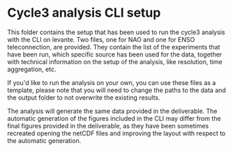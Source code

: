 # Cycle3 analysis CLI setup

This folder contains the setup that has been used to run the cycle3 analysis with the CLI on levante.
Two files, one for NAO and one for ENSO teleconnection, are provided. 
They contain the list of the experiments that have been run, which specific source has been used for the data, together with technical information on the setup of the analysis, like resolution, time aggregation, etc.

If you'd like to run the analysis on your own, you can use these files as a template, please note that you will need to change the paths to the data and the output folder to not overwrite the existing results.

The analysis will generate the same data provided in the deliverable. 
The automatic generation of the figures included in the CLI may differ from the final figures provided in the deliverable, as they have been sometimes recreated opening the netCDF files and improving the layout with respect to the automatic generation.